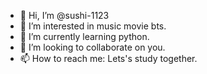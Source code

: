 - 👋 Hi, I’m @sushi-1123
- 👀 I’m interested in music movie bts.
- 🌱 I’m currently learning python.
- 💞️ I’m looking to collaborate on you.
- 📫 How to reach me: Lets's study together.

<!---
sushi-1123/sushi-1123 is a ✨ special ✨ repository because its `README.md` (this file) appears on your GitHub profile.
You can click the Preview link to take a look at your changes.
--->
